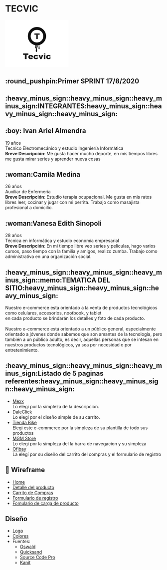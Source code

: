 <h1>TECVIC</h1>
<img src='/wireframe/LOGO.png'>
<br/>
<h2>:round_pushpin:Primer SPRINT 17/8/2020</h2>

<h2>:heavy_minus_sign::heavy_minus_sign::heavy_minus_sign:INTEGRANTES:heavy_minus_sign::heavy_minus_sign::heavy_minus_sign:</h2>
 
<h2>:boy: Ivan Ariel Almendra</h2>
<p>19 años <br/> Tecnico Electromecánico y estudio Ingeniería Informática <br/> <strong>Breve Descripción</strong>: Me gusta hacer mucho deporte, en mis tiempos libres me gusta mirar series y aprender nueva cosas</p>

<h2>:woman:Camila Medina</h2>
<p>26 años <br/> Auxiliar de Enfermería <br/> <strong>Breve Descripción</strong>: Estudio terapia ocupacional. Me gusta en mis ratos libres leer, cocinar y jugar con mi perrita. Trabajo como masajista profesional a domicilio.</p>

<h2>:woman:Vanesa Edith Sinopoli</h2>
<p>28 años <br/>  Técnica en informática y estudio economía empresarial <br/> <strong>Breve Descripción</strong>: En mi tiempo libre veo series y películas, hago varios cursos, paso tiempo con la familia y amigos, realizo zumba. Trabajo como administrativa en una organización social.</p>

<h2>:heavy_minus_sign::heavy_minus_sign::heavy_minus_sign::memo:TEMATICA DEL SITIO:heavy_minus_sign::heavy_minus_sign::heavy_minus_sign:</h2>
 
<p>Nuestro e-commerce esta orientado a la venta de productos tecnológicos como celulares, accesorios, nootbook, y tablet <br/> en cada producto se brindarán los detalles y foto de cada producto. <br/> <br/>Nuestro e-commerce está orientado a un público general, especialmente orientado a jóvenes donde sabemos que son amantes de la tecnología, pero también a un público adulto, es decir, aquellas personas que se intesan en nuestros productos tecnológicos, ya sea por necesidad o por entretenimiento.</p>

<h2>:heavy_minus_sign::heavy_minus_sign::heavy_minus_sign:Listado de 5 paginas referentes:heavy_minus_sign::heavy_minus_sign::heavy_minus_sign:</h2>


<ul>
 <li><a href="https://www.mexx.com.ar/">Mexx</a></li>
	Lo elegi por la simpleza de la descripción.
 <li><a href="https://www.daleclick.com/">DaleClick</a></li>
	Lo elegi por el diseño simple de su carrito.
 <li><a href="https://www.tiendabike.com.ar/">Tienda Bike</a></li>
	Elegi este e-commerce por la simpleza de su plantilla de todo sus productos
 <li><a href="https://www.mgmstore.com.ar/">MGM Store</a></li>
	Lo elegi por la simpleza del la barra de navegacion y su simpleza
 <li><a href="https://www.ofibay.com.ar/">Ofibay</a></li>
	La elegí por su diseño del carrito del compras y el formulario de registro
</ul>

<h2>&#x1f4c2 Wireframe</h2>
<ul>
 <li><a href="/wireframe/Home.png">Home</a></li>
 <li><a href="/wireframe/Detalle del producto.png">Detalle del producto</a></li>
 <li><a href="/wireframe/Carrito de Compras.png">Carrito de Compras</a></li>
 <li><a href="/wireframe/FormularioDeRegistro.png">Formulario de registro</a></li>
 <li><a href="/wireframe/FormularioCargaDelProducto.png">Fomulario de carga de producto</a></li>
</ul>

<a href="https://www.google.com/"></a>

## Diseño
- [Logo](https://github.com/FxIvan/grupo_15_TECVIC/blob/master/wireframe/LOGO.png)
- [Colores](https://github.com/FxIvan/grupo_15_TECVIC/tree/master/colores)
- Fuentes:
    - [Oswald](https://fonts.google.com/specimen/Oswald?query=oswald)
    - [Quicksand](https://fonts.google.com/specimen/Quicksand?query=qui)
    - [Source Code Pro](https://fonts.google.com/specimen/Source+Code+Pro?query=sou)
    - [Kanit](https://fonts.google.com/specimen/Kanit?query=kan)

 
 
